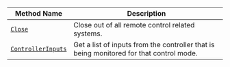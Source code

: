 | Method Name                                               | Description                                                                             |
| --------------------------------------------------------- | --------------------------------------------------------------------------------------- |
| [`Close`](/mobility/base-rc/#close)                       | Close out of all remote control related systems.                                        |
| [`ControllerInputs`](/mobility/base-rc/#controllerinputs) | Get a list of inputs from the controller that is being monitored for that control mode. |
